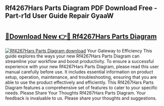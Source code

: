 ## Rf4267Hars Parts Diagram PDF Download Free - Part-r1d User Guide Repair GyaaW

# <h2><a href="http://dfrohcs.blite.top/?on=Rf4267Hars+Parts+Diagram">🔗Download New 👉🔴 Rf4267Hars Parts Diagram</a></h2>

[![Rf4267Hars Parts Diagram download](https://i.imgur.com/lujVjoI.png)](http://dfrohcs.blite.top/?on=Rf4267Hars+Parts+Diagram)
Your Gateway to Efficiency This guide explores the ways your new Rf4267Hars Parts Diagram can streamline your workflow and boost productivity. To ensure a successful experience with your new Rf4267Hars Parts Diagram, please read this user manual carefully before use. It includes essential information on product setup, operation, maintenance, and troubleshooting, ensuring that you are able to use the product effectively and efficiently. This Rf4267Hars Parts Diagram features a comprehensive set of features to cater to your specific needs. Please Share Your Thoughts Rf4267Hars Parts Diagram. Your feedback is invaluable to us. Please share your thoughts and suggestions.
